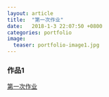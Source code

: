 ```yaml
---
layout: article
title:  "第一次作业"
date:   2018-1-3 22:07:50 +0800
categories: portfolio
image:
  teaser: portfolio-image1.jpg
---
```

### 作品1

[第一次作业](https://Shuyi-Ho.github.io/portfolio/homework)
